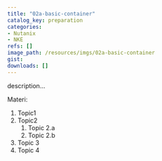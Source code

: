 ```yaml
---
title: "02a-basic-container"
catalog_key: preparation
categories:
- Nutanix
- NKE
refs: []
image_path: /resources/imgs/02a-basic-container
gist: 
downloads: []
---
```



description...

<!--more-->

Materi: 

1. Topic1
2. Topic2
    1. Topic 2.a
    2. Topic 2.b
3. Topic 3
4. Topic 4